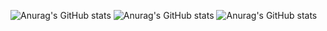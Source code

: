 ![Anurag's GitHub stats](https://github-readme-stats.vercel.app/api?username=afsaneh-sarboland&count_private=true)
![Anurag's GitHub stats](https://github-readme-stats.vercel.app/api?username=afsaneh-sarboland&show_icons=true)
![Anurag's GitHub stats](https://github-readme-stats.vercel.app/api?username=afsaneh-sarboland&show_icons=true&theme=radical)
